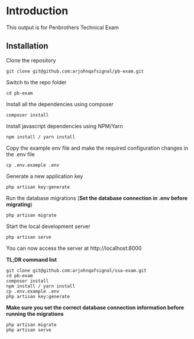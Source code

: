 
# Introduction

This output is for Penbrothers Technical Exam

## Installation

Clone the repository

    git clone git@github.com:arjohnqafsignal/pb-exam.git

Switch to the repo folder

    cd pb-exam

Install all the dependencies using composer

    composer install

Install javascript dependencies using NPM/Yarn

    npm install / yarn install

Copy the example env file and make the required configuration changes in the .env file

    cp .env.example .env

Generate a new application key

    php artisan key:generate

Run the database migrations (**Set the database connection in .env before migrating**)

    php artisan migrate

Start the local development server

    php artisan serve

You can now access the server at http://localhost:8000

**TL;DR command list**

    git clone git@github.com:arjohnqafsignal/ssa-exam.git
    cd pb-exam
    composer install
    npm install / yarn install
    cp .env.example .env
    php artisan key:generate
    
**Make sure you set the correct database connection information before running the migrations**

    php artisan migrate
    php artisan serve
